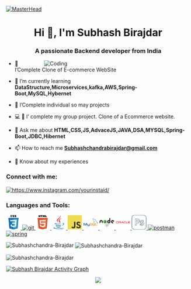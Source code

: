 [![MasterHead](https://developers.giphy.com/branch/master/static/api-512d36c09662682717108a38bbb5c57d.gif)](https://vineet221713.io)
<h1 align="center">Hi 👋, I'm Subhash Birajdar</h1>
<h3 align="center">A passionate Backend developer from India</h3>
<img align="right" alt="Coding" width="400" src="https://media3.giphy.com/media/qgQUggAC3Pfv687qPC/giphy.gif">



- 🔭 I’Complete Clone of E-commerce WebSite 

- 🌱 I’m currently learning **DataStructure,Microservices,kafka,AWS,Spring-Boot,MySQL,Hybernet**

- 👯 I’Complete individual so may projects

- ‍💻 🤝 I’ complete my group project. Clone of a Ecommerce website. 

- 💬 Ask me about **HTML,CSS,JS,AdvaceJS,JAVA,DSA,MYSQL,Spring-Boot,JDBC,Hibernet**

- 📫 How to reach me **Subhashchandrabirajdar@gmail.com**

- 📄 Know about my experiences 

<h3 align="left">Connect with me:</h3>
<p align="left">
<a href="https://instagram.com/https://www.instagram.com/youridname/" target="blank"><img align="center" src="https://raw.githubusercontent.com/rahuldkjain/github-profile-readme-generator/master/src/images/icons/Social/instagram.svg" alt="https://www.instagram.com/yourinstaid/" height="30" width="40" /></a>
</p>

<h3 align="left">Languages and Tools:</h3>
<p align="left"> <a href="https://www.w3schools.com/css/" target="_blank" rel="noreferrer"> <img src="https://raw.githubusercontent.com/devicons/devicon/master/icons/css3/css3-original-wordmark.svg" alt="css3" width="40" height="40"/> </a> <a href="https://git-scm.com/" target="_blank" rel="noreferrer"> <img src="https://www.vectorlogo.zone/logos/git-scm/git-scm-icon.svg" alt="git" width="40" height="40"/> </a> <a href="https://www.w3.org/html/" target="_blank" rel="noreferrer"> <img src="https://raw.githubusercontent.com/devicons/devicon/master/icons/html5/html5-original-wordmark.svg" alt="html5" width="40" height="40"/> </a> <a href="https://www.java.com" target="_blank" rel="noreferrer"> <img src="https://raw.githubusercontent.com/devicons/devicon/master/icons/java/java-original.svg" alt="java" width="40" height="40"/> </a> <a href="https://developer.mozilla.org/en-US/docs/Web/JavaScript" target="_blank" rel="noreferrer"> <img src="https://raw.githubusercontent.com/devicons/devicon/master/icons/javascript/javascript-original.svg" alt="javascript" width="40" height="40"/> </a> <a href="https://www.mysql.com/" target="_blank" rel="noreferrer"> <img src="https://raw.githubusercontent.com/devicons/devicon/master/icons/mysql/mysql-original-wordmark.svg" alt="mysql" width="40" height="40"/> </a> <a href="https://nodejs.org" target="_blank" rel="noreferrer"> <img src="https://raw.githubusercontent.com/devicons/devicon/master/icons/nodejs/nodejs-original-wordmark.svg" alt="nodejs" width="40" height="40"/> </a> <a href="https://www.oracle.com/" target="_blank" rel="noreferrer"> <img src="https://raw.githubusercontent.com/devicons/devicon/master/icons/oracle/oracle-original.svg" alt="oracle" width="40" height="40"/> </a> <a href="https://www.photoshop.com/en" target="_blank" rel="noreferrer"> <img src="https://raw.githubusercontent.com/devicons/devicon/master/icons/photoshop/photoshop-line.svg" alt="photoshop" width="40" height="40"/> </a> <a href="https://postman.com" target="_blank" rel="noreferrer"> <img src="https://www.vectorlogo.zone/logos/getpostman/getpostman-icon.svg" alt="postman" width="40" height="40"/> </a> <a href="https://spring.io/" target="_blank" rel="noreferrer"> <img src="https://www.vectorlogo.zone/logos/springio/springio-icon.svg" alt="spring" width="40" height="40"/> </a> </p>

<p><img align="left" src="https://github-readme-stats.vercel.app/api/top-langs?username=Subhashchandra-Birajdar&show_icons=true&locale=en&layout=compact" alt="Subhashchandra-Birajdar" /></p>

<p>&nbsp;<img align="center" src="https://github-readme-stats.vercel.app/api?username=Subhashchandra-Birajdar&show_icons=true&locale=en" alt="Subhashchandra-Birajdar" /></p>


<p><img align="center" src="https://github-readme-streak-stats.herokuapp.com/?user=Subhashchandra-Birajdar&" alt="Subhashchandra-Birajdar" /></p>

<a href="https://github.com/nntivari11111/github-readme-activity-graph"><img alt="Subhash Birajdar Activity Graph" src="https://activity-graph.herokuapp.com/graph?username=Subhashchandra-Birajdar&bg_color=0D1117&color=5BCDEC&line=5BCDEC&point=FFFFFF&hide_border=true" /></a>

<p align="center">
  <img  src="https://raw.githubusercontent.com/Trilokia/Trilokia/379277808c61ef204768a61bbc5d25bc7798ccf1/bottom_header.svg">
 </p>
